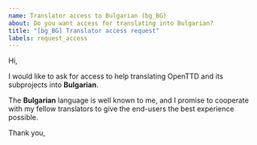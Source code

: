 ```yaml
---
name: Translator access to Bulgarian (bg_BG)
about: Do you want access for translating into Bulgarian?
title: "[bg_BG] Translator access request"
labels: request_access
---
```


<!-- translator: bg_BG -->
<!-- Please do not edit the header of this template. -->

Hi,

I would like to ask for access to help translating OpenTTD and its subprojects into **Bulgarian**.

The **Bulgarian** language is well known to me, and I promise to cooperate with my fellow translators to give the end-users the best experience possible.

<!-- Please do not edit the above message. Do feel free to add a personal note after this line. -->

Thank you,
